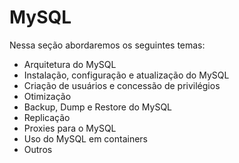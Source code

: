 # MySQL
Nessa seção abordaremos os seguintes temas:

- Arquitetura do MySQL
- Instalação, configuração e atualização do MySQL
- Criação de usuários e concessão de privilégios
- Otimização
- Backup, Dump e Restore do MySQL
- Replicação
- Proxies para o MySQL
- Uso do MySQL em containers
- Outros